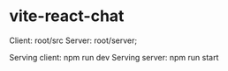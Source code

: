 # vite-react-chat

Client: root/src
Server: root/server;


Serving client: npm run dev
Serving server: npm run start
